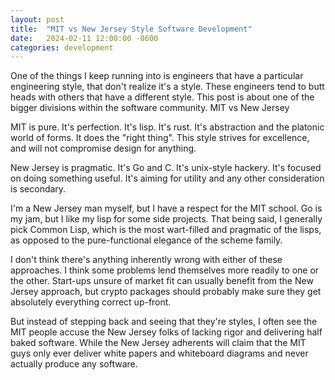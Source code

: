 ```yaml
---
layout: post
title:  "MIT vs New Jersey Style Software Development"
date:   2024-02-11 12:00:00 -0600
categories: development
---
```

One of the things I keep running into is engineers that have a particular engineering style, that don't realize it's a style. These engineers tend to butt heads with others that have a different style. This post is about one of the bigger divisions within the software community. MIT vs New Jersey

MIT is pure. It's perfection. It's lisp. It's rust. It's abstraction and the platonic world of forms. It does the "right thing". This style strives for excellence, and will not compromise design for anything.

New Jersey is pragmatic. It's Go and C. It's unix-style hackery. It's focused on doing something useful. It's aiming for utility and any other consideration is secondary.

I'm a New Jersey man myself, but I have a respect for the MIT school. Go is my jam, but I like my lisp for some side projects. That being said, I generally pick Common Lisp, which is the most wart-filled and pragmatic of the lisps, as opposed to the pure-functional elegance of the scheme family.

I don't think there's anything inherently wrong with either of these approaches. I think some problems lend themselves more readily to one or the other. Start-ups unsure of market fit can usually benefit from the New Jersey approach, but crypto packages should probably make sure they get absolutely everything correct up-front.

But instead of stepping back and seeing that they're styles, I often see the MIT people accuse the New Jersey folks of lacking rigor and delivering half baked software. While the New Jersey adherents will claim that the MIT guys only ever deliver white papers and whiteboard diagrams and never actually produce any software.
